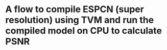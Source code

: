 # A flow to compile ESPCN (super resolution) using TVM and run the compiled model on CPU to calculate PSNR
